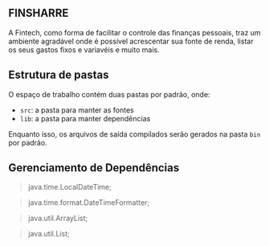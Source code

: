 ## FINSHARRE
A Fintech, como forma de facilitar o controle das finanças pessoais, traz um ambiente agradável onde é possível acrescentar sua fonte de renda, listar os seus gastos fixos e variavéis e muito mais.

## Estrutura de pastas

O espaço de trabalho contém duas pastas por padrão, onde:

- `src`: a pasta para manter as fontes
- `lib`: a pasta para manter dependências

Enquanto isso, os arquivos de saída compilados serão gerados na pasta `bin` por padrão.


## Gerenciamento de Dependências


>java.time.LocalDateTime;

>java.time.format.DateTimeFormatter;

>java.util.ArrayList;

>java.util.List;

